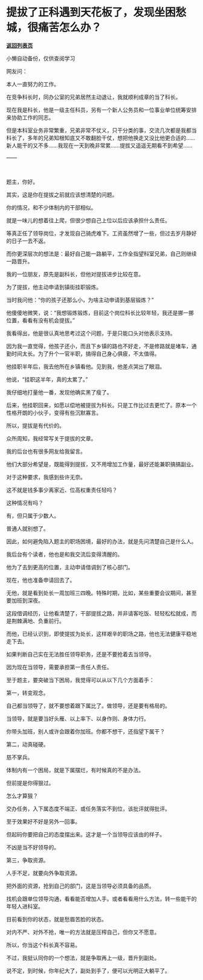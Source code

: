 # 提拔了正科遇到天花板了，发现坐困愁城，很痛苦怎么办？

[**返回列表页**](/gzh/费曼的小茶馆)

小懒自动备份，仅供查阅学习

网友问：

  

本人一直努力的工作。

  

在竞争科长时，同办公室的兄弟居然主动退让，我就顺利成章的当了科长。

  

现在我是科长，他是一级主任科员，另有一个新人公务员和一位事业单位统筹安排来协助工作的同志。

  

但是本科室业务非常繁重，兄弟非常不仗义，只干分类的事，交流几次都是我都当科长了，多年的兄弟知根知底又不敢翻脸干仗，想把他换走又没比他更合适的……新人能干的又不多……我现在一天到晚非常累……提拔又遥遥无期看不到希望……

  
——

​

题主，你好。

  

其实，这是你在提拔之前就应该想清楚的问题。

  

你的情况，和不少体制内的干部相似。

  

就是一味儿的想着往上爬，但很少想自己上位以后应该承担什么责任。

  

等真正任了领导岗位，才发现自己骑虎难下。工资虽然增了一些，但过去岁月静好的日子一去不返。

  

而你更深层次的想法是：最好自己能一路躺平，工作全指望科室兄弟，自己则继续一路晋升。

  

我的一位朋友，原先是副科长，但他对提拔进步比较在意。

  

为了提拔，他主动申请到镇街挂职锻炼。

  

当时我问他：“你的孩子还那么小，为啥主动申请到基层锻炼？”

  

他傻傻地微笑，说：“我想锻炼锻炼，目前这个岗位科长比较年轻，我还是挪一挪位置，看看有没有机会提拔。”

  

我看得出，他是很认真地思考过这个问题，于是只能口头对他表示支持。

  

因为我一直觉得，他孩子还小，而且下乡镇的路也不好走，不是修路就是堵车，通勤时间太长。为了升个一官半职，搞得自己身心俱疲，不太值得。

  

他挂职半年后，我去他所在乡镇看他。见到我，他差点哭出了眼泪。

  

他说，“挂职这半年，真的太累了。”

  

我仔细地打量他一番，发现他确实黑了瘦了。

  

后来，他挂职回来，如愿以偿地被提拔为科长。只是工作比过去更忙了。原本一个性格开朗的小伙子，变得有些沉默寡言。

  

所以，提拔是有代价的。

  

众所周知，我经常写关于提拔的文章。

  

我的后台也有很多网友给我留言。

  

他们大部分希望是，既能得到提拔，又不用增加工作量，最好还能兼职搞搞副业。

  

对于这种要求，我感到些许无奈。

  

这不就是钱多事少离家近、位高权重责任轻吗？

  

这种情况有吗？

  

有，但只属于少数人。

  

普通人就别想了。

  

因此，如何避免陷入题主的职场困境，最好的办法，就是先问清楚自己是什么人。

  

我后台有个读者，他也是和我交流后变得清醒的。

  

他为了去到更高的位置，主动申请借调到了核心部门。

  

现在，他也准备申请回去了。

  

无他，就是看到处长一周加班三四晚。特殊时期，比如，某些重要会议期间，甚至要加班到深夜。

  

这段借调经历，让他看清楚了，干部提拔之路，并非请客吃饭、轻轻松松就成，而是荆棘满地、负重前行。

  

而他，已经认识到，即使提拔为处长，这样艰辛的职场之路，他也无法健康平稳地走下去。

  

如果判断自己实在无法胜任领导职务，还是不要抢着去当领导。

  

因为现在当领导，需要承担第一责任人责任。

  

​至于题主，要突破当下困局，我觉得可以从以下几个方面着手：  

  

第一，转变观念。

  

自己都当领导了，就不要想着跟下属比了。做领导，还是要有格局的。

  

当领导，就是要当好头雁、以上率下、以身作则、身体力行。

  

你带头加班，别人或许会跟着你加班。你都不想干，还指望下属干？

  

第二，动真碰硬。

  

慈不掌兵。

  

体制内有一个困局，就是下属摆烂，有时候真的不是办法。

  

但前提是你得狠过。

  

怎么才算狠？

  

交办任务，入下属态度不端正、或任务落实不到位，该批评就得批评。

  

至于效果好不好是另外一回事。

  

但起码你要把自己的态度摆出来。这才是一个当领导应该由的样子。

  

不凶是当不好领导的。

  

第三，争取资源。

  

人手不足，就要向外争取资源。

  

把外面的资源，抢到自己的部门，这是当领导必须具备的品质。

  

找机会跟单位领导沟通，看看能否增加人手。或者看看用什么方法，转一些能干的年轻人进科室。

  

目前看到你的状态，就是愁眉苦脸的状态。

  

对内不严、对外不抢，唯一的方法就是压榨自己，但你又不愿意。

  

所以，你当这个科长真不容易。

  

不过，我挺认同你的一个想法，就是争取再上一级，晋升到副处。

  

说不定，到时候，你年纪大了，副处到手了，便可以光明正大躺平了。

